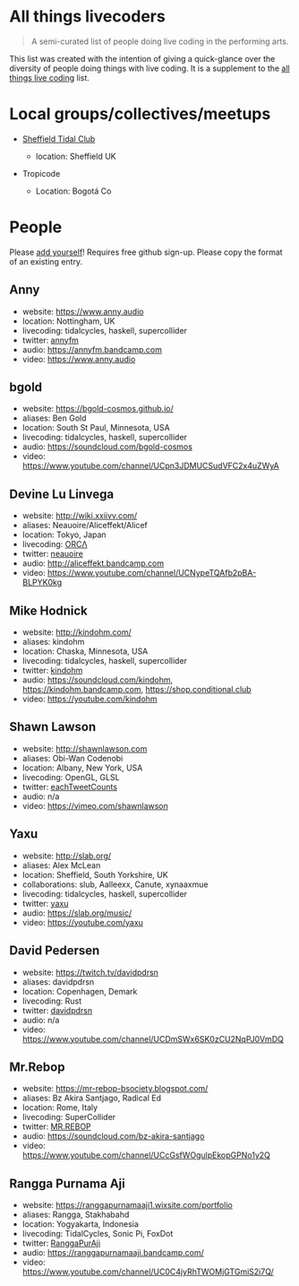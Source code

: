 # All things livecoders

> A semi-curated list of people doing live coding in the performing arts.

This list was created with the intention of giving a quick-glance over the diversity of people doing things with live coding. It is a supplement to the [all things live coding](https://github.com/toplap/awesome-livecoding) list.

# Local groups/collectives/meetups

* [Sheffield Tidal Club](https://tidalclub.github.io/sheffield)
  - location: Sheffield UK
  
* Tropicode
  - Location: Bogotá Co

# People

Please [add yourself](https://github.com/toplap/livecoders/edit/master/README.md)! Requires free github sign-up. Please copy the format of an existing entry.

## Anny
  - website: https://www.anny.audio
  - location: Nottingham, UK
  - livecoding: tidalcycles, haskell, supercollider
  - twitter: [annyfm](https://twitter.com/annyfm)
  - audio: https://annyfm.bandcamp.com
  - video: https://www.anny.audio

## bgold
  - website: https://bgold-cosmos.github.io/
  - aliases: Ben Gold
  - location: South St Paul, Minnesota, USA
  - livecoding: tidalcycles, haskell, supercollider
  - audio: https://soundcloud.com/bgold-cosmos
  - video: https://www.youtube.com/channel/UCpn3JDMUCSudVFC2x4uZWyA

## Devine Lu Linvega
  - website: http://wiki.xxiivv.com/
  - aliases: Neauoire/Aliceffekt/Alicef
  - location: Tokyo, Japan
  - livecoding: [ORCΛ](http://github.com/hundredrabbits/Orca)
  - twitter: [neauoire](http://twitter.com/neauoire)
  - audio: http://aliceffekt.bandcamp.com
  - video: https://www.youtube.com/channel/UCNypeTQAfb2pBA-BLPYK0kg

## Mike Hodnick
  - website: http://kindohm.com/
  - aliases: kindohm
  - location: Chaska, Minnesota, USA
  - livecoding: tidalcycles, haskell, supercollider
  - twitter: [kindohm](http://twitter.com/kindohm)
  - audio: https://soundcloud.com/kindohm, https://kindohm.bandcamp.com, https://shop.conditional.club
  - video: https://youtube.com/kindohm
  
## Shawn Lawson
  - website: http://shawnlawson.com
  - aliases: Obi-Wan Codenobi
  - location: Albany, New York, USA
  - livecoding: OpenGL, GLSL
  - twitter: [eachTweetCounts](http://twitter.com/eachtweetcounts)
  - audio: n/a
  - video: https://vimeo.com/shawnlawson

## Yaxu
  - website: http://slab.org/
  - aliases: Alex McLean
  - location: Sheffield, South Yorkshire, UK
  - collaborations: slub, Aalleexx, Canute, xynaaxmue
  - livecoding: tidalcycles, haskell, supercollider
  - twitter: [yaxu](http://twitter.com/yaxu)
  - audio: https://slab.org/music/
  - video: https://youtube.com/yaxu

## David Pedersen
  - website: https://twitch.tv/davidpdrsn
  - aliases: davidpdrsn
  - location: Copenhagen, Demark
  - livecoding: Rust
  - twitter: [davidpdrsn](https://twitter.com/davidpdrsn)
  - audio: n/a
  - video: https://www.youtube.com/channel/UCDmSWx6SK0zCU2NqPJ0VmDQ
  
## Mr.Rebop
  - website: https://mr-rebop-bsociety.blogspot.com/
  - aliases: Bz Akira Santjago, Radical Ed
  - location: Rome, Italy
  - livecoding: SuperCollider
  - twitter: [MR.REBOP](https://twitter.com/71337_RadicalEd)
  - audio: https://soundcloud.com/bz-akira-santjago
  - video: https://www.youtube.com/channel/UCcGsfWOgulpEkopGPNo1y2Q
  
## Rangga Purnama Aji
  - website: https://ranggapurnamaaji1.wixsite.com/portfolio
  - aliases: Rangga, Stakhabahd
  - location: Yogyakarta, Indonesia
  - livecoding: TidalCycles, Sonic Pi, FoxDot
  - twitter: [RanggaPurAji](https://twitter.com/RanggaPurAji)
  - audio: https://ranggapurnamaaji.bandcamp.com/
  - video: https://www.youtube.com/channel/UC0C4jyRhTWOMjGTGmiS2i7Q/
